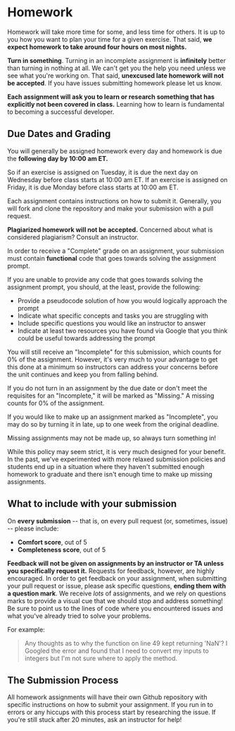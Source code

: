 # Homework

Homework will take more time for some, and less time for others. It is up to you
how you want to plan your time for a given exercise. That said, **we expect
homework to take around four hours on most nights.**

**Turn in something**. Turning in an incomplete assignment is **infinitely**
better than turning in nothing at all. We can't get you the help you need unless
we see what you're working on. That said, **unexcused late homework will not be
accepted**. If you have issues submitting homework please let us know.

**Each assignment will ask you to learn or research something that has
explicitly not been covered in class.** Learning how to learn is fundamental to
becoming a successful developer.

## Due Dates and Grading

You will generally be assigned homework every day and homework is due the **following day by 10:00 am ET.**

So if an exercise is assigned on Tuesday, it is due the next day on Wednesday
before class starts at 10:00 am ET. If an exercise is assigned on Friday, it is due
Monday before class starts at 10:00 am ET.

Each assignment contains instructions on how to submit it. Generally, you will
fork and clone the repository and make your submission with a pull request.

**Plagiarized homework will not be accepted.** Concerned about what is
considered plagiarism? Consult an instructor.

In order to receive a "Complete" grade on an assignment, your submission must
contain **functional** code that goes towards solving the assignment prompt.

If you are unable to provide any code that goes towards solving the assignment
prompt, you should, at the least, provide the following:

- Provide a pseudocode solution of how you would logically approach the prompt
- Indicate what specific concepts and tasks you are struggling with
- Include specific questions you would like an instructor to answer
- Indicate at least two resources you have found via Google that you think could
  be useful towards addressing the prompt

You will still receive an "Incomplete" for this submission, which counts for 0%
of the assignment. However, it's very much to your advantage to get this done at
a minimum so instructors can address your concerns before the unit continues and
keep you from falling behind.

If you do not turn in an assignment by the due date or don't meet the requisites
for an "Incomplete," it will be marked as "Missing." A missing counts for 0% of
the assignment.

If you would like to make up an assignment marked as "Incomplete", you may do so
by turning it in late, up to one week from the original deadline.

Missing assignments may not be made up, so always turn something in!

While this policy may seem strict, it is very much designed for your benefit. In
the past, we've experimented with more relaxed submission policies and students
end up in a situation where they haven't submitted enough homework to graduate
and there isn't enough time to make up missing assignments.

## What to include with your submission

On **every submission** -- that is, on every pull request (or, sometimes, issue)
-- please include:

- **Comfort score**, out of 5
- **Completeness score**, out of 5

**Feedback will not be given on assignments by an instructor or TA unless you
specifically request it.** Requests for feedback, however, are highly
encouraged. In order to get feedback on your assignment, when submitting your
pull request or issue, please ask specific questions, **ending them with a
question mark**. We receive _lots_ of assignments, and we rely on questions
marks to provide a visual cue that we should stop and address something! Be sure
to point us to the lines of code where you encountered issues and what you've
already tried to solve your problems.

For example:

> Any thoughts as to why the function on line 49 kept returning 'NaN'? I Googled
> the error and found that I need to convert my inputs to integers but I'm not
> sure where to apply the method.

## The Submission Process

All homework assignments will have their own Github repository with specific
instructions on how to submit your assignment. If you run in to errors or any hiccups with this process 
start by researching the issue. If you're still stuck after 20 minutes, ask an instructor for help!
